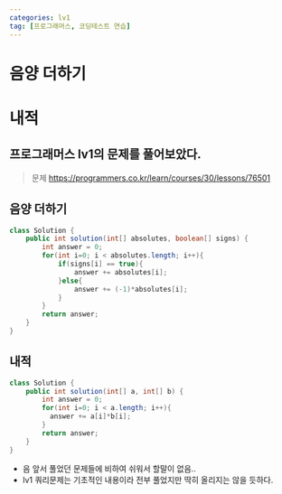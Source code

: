 ```yaml
---
categories: lv1
tag: [프로그래머스, 코딩테스트 연습]
---
```


# 음양 더하기

# 내적

## 프로그래머스 lv1의 문제를 풀어보았다.

> 문제
> https://programmers.co.kr/learn/courses/30/lessons/76501

## 음양 더하기

```java
class Solution {
    public int solution(int[] absolutes, boolean[] signs) {
        int answer = 0;
        for(int i=0; i < absolutes.length; i++){
            if(signs[i] == true){
                answer += absolutes[i];
            }else{
                answer += (-1)*absolutes[i];
            }
        }
        return answer;
    }
}
```

## 내적

```java
class Solution {
    public int solution(int[] a, int[] b) {
        int answer = 0;
        for(int i=0; i < a.length; i++){
          answer += a[i]*b[i];
        }
        return answer;
    }
}
```

- 음 앞서 풀었던 문제들에 비하여 쉬워서 할말이 없음..
- lv1 쿼리문제는 기초적인 내용이라 전부 풀었지만 딱히 올리지는 않을 듯하다.
